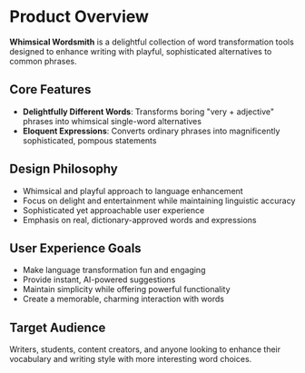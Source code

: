 # Product Overview

**Whimsical Wordsmith** is a delightful collection of word transformation tools designed to enhance writing with playful, sophisticated alternatives to common phrases.

## Core Features

- **Delightfully Different Words**: Transforms boring "very + adjective" phrases into whimsical single-word alternatives
- **Eloquent Expressions**: Converts ordinary phrases into magnificently sophisticated, pompous statements

## Design Philosophy

- Whimsical and playful approach to language enhancement
- Focus on delight and entertainment while maintaining linguistic accuracy
- Sophisticated yet approachable user experience
- Emphasis on real, dictionary-approved words and expressions

## User Experience Goals

- Make language transformation fun and engaging
- Provide instant, AI-powered suggestions
- Maintain simplicity while offering powerful functionality
- Create a memorable, charming interaction with words

## Target Audience

Writers, students, content creators, and anyone looking to enhance their vocabulary and writing style with more interesting word choices.